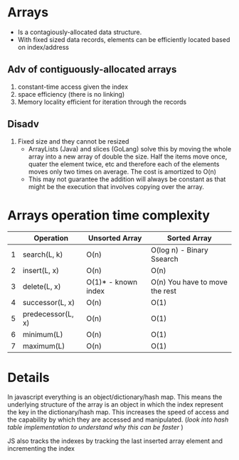 # Arrays

- Is a contagiously-allocated data structure. 
- With fixed sized data records, elements can be efficiently located based on index/address

## Adv of contiguously-allocated arrays
1. constant-time access given the index
2. space efficiency (there is no linking)
3. Memory locality efficient for iteration through the records

## Disadv
1. Fixed size and they cannot be resized
    - ArrayLists (Java) and slices (GoLang) solve this by moving the whole array into a new array of double the size. Half the items move once, quater the element twice, etc and therefore each of the elements moves only two times on average. The cost is amortized to O(n)
    - This may not guarantee the addition will always be constant as that might be the execution that involves copying over the array.

# Arrays operation time complexity

|  | Operation | Unsorted Array | Sorted Array |
| --- | --------- | -------------- | ------------ |
| 1 | search(L, k) | O(n) | O(log n)  - Binary Ssearch|
| 2 | insert(L, x) | O(n) | O(n) |
| 3 | delete(L, x) | O(1)* - known index | O(n) You have to move the rest |
| 4 | successor(L, x) | O(n) | O(1) |
| 5 | predecessor(L, x) | O(n) | O(1) |
| 6 | minimum(L) | O(n) | O(1) |
| 7 | maximum(L) | O(n) | O(1) |

# Details

In javascript everything is an object/dictionary/hash map. This means the underlying structure of the array is an object in which the index represent the key in the dictionary/hash map. This increases the speed of access and the capability by which they are accessed and manipulated. (*look into hash table implementation to understand why this can be faster* )

JS also tracks the indexes by tracking the last inserted array element and incrementing the index



